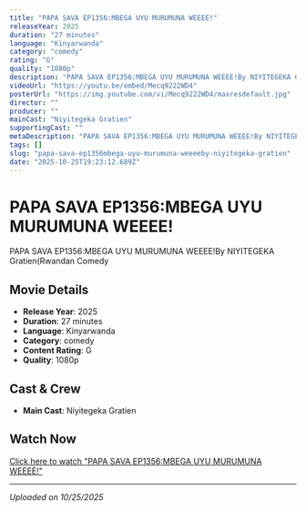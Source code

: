 ```yaml
---
title: "PAPA SAVA EP1356:MBEGA UYU MURUMUNA WEEEE!"
releaseYear: 2025
duration: "27 minutes"
language: "Kinyarwanda"
category: "comedy"
rating: "G"
quality: "1080p"
description: "PAPA SAVA EP1356:MBEGA UYU MURUMUNA WEEEE!By NIYITEGEKA Gratien(Rwandan Comedy"
videoUrl: "https://youtu.be/embed/Mecq9222WD4"
posterUrl: "https://img.youtube.com/vi/Mecq9222WD4/maxresdefault.jpg"
director: ""
producer: ""
mainCast: "Niyitegeka Gratien"
supportingCast: ""
metaDescription: "PAPA SAVA EP1356:MBEGA UYU MURUMUNA WEEEE!By NIYITEGEKA Gratien(Rwandan Comedy..."
tags: []
slug: "papa-sava-ep1356mbega-uyu-murumuna-weeeeby-niyitegeka-gratien"
date: "2025-10-25T19:23:12.689Z"
---
```


# PAPA SAVA EP1356:MBEGA UYU MURUMUNA WEEEE!

PAPA SAVA EP1356:MBEGA UYU MURUMUNA WEEEE!By NIYITEGEKA Gratien(Rwandan Comedy

## Movie Details

- **Release Year**: 2025
- **Duration**: 27 minutes
- **Language**: Kinyarwanda
- **Category**: comedy
- **Content Rating**: G
- **Quality**: 1080p

## Cast & Crew

- **Main Cast**: Niyitegeka Gratien

## Watch Now

[Click here to watch "PAPA SAVA EP1356:MBEGA UYU MURUMUNA WEEEE!"](https://youtu.be/embed/Mecq9222WD4)

---

*Uploaded on 10/25/2025*
